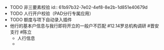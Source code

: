 - TODO 非三要素校验
  id:: 61b97b32-7e02-4ef8-8e2b-1d851e40679d
- TODO 人行开户校验（PAD分行专属应用）
- TODO 额度与项下自动录入插件
- 他行的基本户信息与我行即将开立的一般户不匹配 #12.14罗总机构调研 #晋安支行 #陈立
	- 人行信息
	-